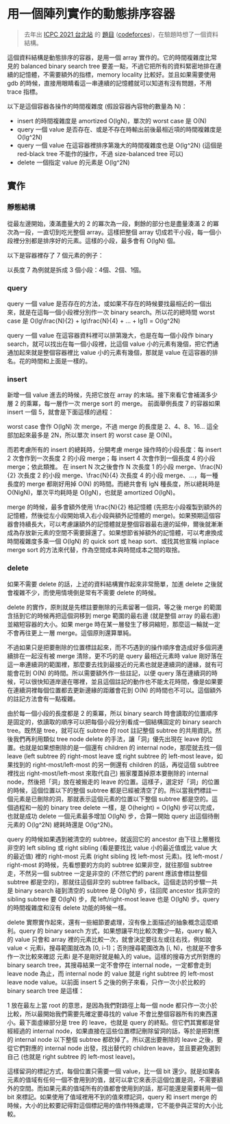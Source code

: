 # 用一個陣列實作的動態排序容器

> 去年出 [ICPC 2021 台北站](https://icpc2021.ntub.edu.tw/) 的 [題目](https://drive.google.com/file/d/1YUMxajkblszqjcVhb3ksvv1UL44JOlJT/view) ([codeforces](https://codeforces.com/gym/103443/))，在驗題時想了一個資料結構。

這個資料結構是動態排序的容器，是用一個 array 實作的。它的時間複雜度比常見的 balanced binary search tree 要差一點，不過它把所有的資料緊密地排在連續的記憶體，不需要額外的指標，memory locality 比較好。並且如果需要使用 gdb 的時候，直接用眼睛看這一串連續的記憶體就可以知道有沒有問題，不用 trace 指標。

以下是這個容器各操作的時間複雜度 (假設容器內容物的數量為 <katex>N</katex>)：

 + insert 的時間複雜度是 amortized <katex>O(lgN)</katex>，單次的 worst case 是 <katex>O(N)</katex>
 + query 一個 value 是否存在、或是不存在時輸出前後最相近項的時間複雜度是 <katex>O(lg^2N)</katex>
 + query 一個 value 在這容器裡排序第幾大的時間複雜度也是 <katex>O(lg^2N)</katex> (這個是 red-black tree 不能作的操作，不過 size-balanced tree 可以)
 + delete 一個指定 value 的元素是 <katex>O(lg^2N)</katex>

## 實作

### 靜態結構

從最左邊開始，湊滿盡量大的 2 的冪次為一段，剩餘的部分也是盡量湊滿 2 的冪次為一段，一直切到吃光整個 array。這樣把整個 array 切成若干小段，每一個小段裡分別都是排序好的元素。這樣的小段，最多會有 <katex>O(lgN)</katex> 個。

以下是容器裡存了 7 個元素的例子：

<canvas data-array=1,3,7,9,,5,6,,8>

以長度 7 為例就是拆成 3 個小段：4個、2個、1個。

### query

query 一個 value 是否存在的方法，或如果不存在的時候要找最相近的一個出來，就是在這每一個小段裡分別作一次 binary search。所以花的總時間 worst case 是
<katex>O(lg\frac{N}{2} + lg\frac{N}{4} + ... + lg1) = O(lg^2N)</katex>

query 一個 value 在這容器資料裡可以排第幾大，也是在每一個小段作 binary search，就可以找出在每一個小段裡，比這個 value 小的元素有幾個，把它們通通加起來就是整個容器裡比 value 小的元素有幾個，那就是 value 在這容器的排名。花的時間和上面是一樣的。

### insert

新增一個 value 進去的時候，先把它放在 array 的末端。接下來看它會補滿多少層 2 的乘冪，每一層作一次 merge sort 的 merge。
前面舉例長度 7 的容器如果 insert 一個 5，就會是下面這樣的過程：

<canvas data-array=1,3,7,9,,5,6,,8,,5>

<canvas data-array=1,3,7,9,,5,6,,5,8>

<canvas data-array=1,3,7,9,,5,5,6,8>

<canvas data-array=1,3,5,5,6,7,8,9>

worst case 會作 <katex>O(lgN)</katex> 次 merge，不過 merge 的長度是 2、4、8、16… 這全部加起來最多是 <katex>2N</katex>，所以單次 insert 的 worst case 是 <katex>O(N)</katex>。

而若考慮所有的 insert 的總耗時，分開考慮 merge 操作時的小段長度：每 insert 2 次會作到一次長度 2 的小段 merge；每 insert 4 次會作到一個長度 4 的小段 merge；依此類推。
在 insert <katex>N</katex> 次之後會作 <katex>N</katex> 次長度 1 的小段 merge、<katex>\frac{N}{2}</katex> 次長度 2 的小段 merge、<katex>\frac{N}{4}</katex> 次長度 4 的小段 merge、…，每一種長度的 merge 都剛好用掉 <katex>O(N)</katex> 的時間。而總共會有 <katex>lgN</katex> 種長度，所以總耗時是 <katex>O(NlgN)</katex>，單次平均耗時是 <katex>O(lgN)</katex>，也就是 amortized <katex>O(lgN)</katex>。

merge 的時候，最多會額外使用 <katex>\frac{N}{2}</katex> 格記憶體 (先把左小段複製到額外的記憶體，然後從左小段開始填入右小段與額外記憶體的 merge)。如果預期這個容器會持續長大，可以考慮讓額外的記憶體就是整個容器最右邊的延伸，爾後就漸漸成為存放新元素的空間不需要歸還了。如果想節省掉額外的記憶體，可以考慮換成時間複雜度多乘一個 <katex>O(lgN)</katex> 的 quick sort 或 heap sort、或找其他宣稱 inplace merge sort 的方法來代替，作為空間成本與時間成本之間的取捨。

### delete

如果不需要 delete 的話，上述的資料結構實作起來非常簡單，加進 delete 之後就會複雜不少，而使用情境倒是常有不需要 delete 的時候。

delete 的實作，原則就是先標註要刪除的元素留著一個洞，等之後 merge 的範圍含括到它的時候再把這個洞移到 merge 範圍的最右邊 (就是整個 array 的最右邊) 並縮短容器的大小。如果 merge 時在某一層發生了移洞縮短，那麼這一輪就一定不會再往更上一層 merge。這個原則還算單純。

不過如果只是把要刪除的位置標註起來，而不巧遇到的操作順序會造成好多個洞連續排在一起沒有被 merge 清除，更不巧的是 query 最相近元素時 value 剛好落在這一串連續洞的範圍裡，那麼要去找到最接近的元素也就是連續洞的邊緣，就有可能會花到 <katex>O(N)</katex> 的時間。所以需要額外作一些註記，以便 query 落在連續洞的時候，可以很快知道岸邊在哪裡，並且這個註記的動作也不能太花時間，像是如果要在連續洞裡每個位置都去更新邊緣的距離會花到 <katex>O(N)</katex> 的時間也不可以。這個額外的註記方法會有一點複雜。

由於每一個小段的長度都是 2 的乘冪，所以 binary search 時會讀取的位置順序是固定的，依讀取的順序可以把每個小段分別看成一個結構固定的 binary search tree。既然是 tree，就可以在 subtree 的 root 註記整個 subtree 的共用資訊。然後我們再利用類似 tree node delete 的手法，讓「洞」優先出現在 leave 的位置。也就是如果想刪除的是一個還有 children 的 internal node，那麼就去找一個 leave (left subtree 的 right-most leave 或 right subtree 的 left-most leave，如果找到的 right-most/left-most 的另一側還有 children 的話，再從這個 subtree 裡找出 right-most/left-most 來取代自己) 搬家覆蓋掉原本要刪除的 internal node，然後把「洞」放在被搬走的 leave 的位置。這樣子，選定好「洞」的位置的時候，這個位置以下的整個 subtree 都是已經被清空了的。所以當我們標註一個元素是已刪除的洞，那就表示這個元素的位置以下整個 subtree 都是空的。這個過程和一般的 binary tree delete 一樣，是 <katex>O(height) = O(lgN)</katex> 步可以完成，也就是成功 delete 一個元素最多增加 <katex>O(lgN)</katex> 步，合算一開始 query 出這個待刪元素的 <katex>O(lg^2N)</katex> 總耗時還是 <katex>O(lg^2N)</katex>。

query 的時候如果遇到被清空的 subtree，就返回它的 ancestor 由下往上層層找非空的 left sibling 或 right sibling (看是要找比 value 小的最近值或比 value 大的最近值) 裡的 right-most 元素 (right sibling 找 left-most 元素)。找 left-most / right-most 的時候，先看想要的方向的 subtree 如果非空，就往那個 subtree 走，不然另一個 subtree 一定是非空的 (不然它們的 parent 應該會標註整個 subtree 都是空的)，那就往這個非空的 subtree fallback。這個走訪的步驟一共是 binary search 碰到清空的 subtree 是 <katex>O(lgN)</katex> 步，往回爬 ancestor 找非空的 sibling subtree 要 <katex>O(lgN)</katex> 步，爬 left/right-most leave 也是 <katex>O(lgN)</katex> 步。query 的時間複雜度和沒有 delete 功能的時候一樣。

delete 實際實作起來，還有一些細節要處理，沒有像上面描述的抽象概念這麼順利。query 的 binary search 方式，如果想讓平均比較次數少一點，query 輸入的 value 只會和 array 裡的元素比較一次，就會決定要往左或往右找，例如說 value &lt; 元素<katex>i</katex>，搜尋範圍就改為 <katex>[0, i-1)</katex>；否則搜尋範圍改為 <katex>[i, N)</katex>，也就是不會多作一次比較來確認 元素<katex>i</katex> 是不是剛好就是輸入的 value。這樣的搜尋方式所對應的 binary search tree，其搜尋結果一定不會停在 internal node，一定都會走到 leave node 為止，而 internal node 的 value 就是 right subtree 的 left-most leave node value。以前面 insert 5 之後的例子來看，只作一次小於比較的 binary search tree 是這樣：

<canvas data-array=1,3,5,5,6,7,8,9>

<canvas data-tree=1,3,5,5,6,7,8,9>

1 放在最左上當 root 的意思，是因為我們對路徑上每一個 node 都只作一次小於比較，所以最開始我們需要先確定要尋找的 value 不會比整個容器所有的東西還小。最下面虛線部分是 tree 的 leave，也就是 query 的終點。但它們其實都是曾經經過的 internal node，如果直接在這些位置標記刪除留洞的話，等於是把對應的 internal node 以下整個 subtree 都砍掉了。所以選出要刪除的 leave 之後，要從它們對應的 internal node 出發，找出替代的 children leave，並且要避免選到自己 (也就是 right subtree 的 left-most leave)。

這樣留洞的標記方式，每個位置只需要一個 value，比一個 bit 還少。就是如果各元素的值域有任何一個不會用到的值，就可以拿它來表示這個位置是洞，不需要額外的空間。而如果元素的值域所有的值都會使用到的話，那可能還是需要耗用一個 bit 來標記。如果使用了值域裡用不到的值來標記洞，query 和 insert merge 的時候，大小的比較要記得對這個標記用的值作特殊處理，它不能參與正常的大小比較。

<script type=text/ls>
  document.query-selector-all 'katex,.katex' .for-each (cntr) !->
    console.warn \text, cntr.innerText
    console.warn \html, cntr.innerHTML
    katex.render cntr.innerText, cntr, throw-on-error: no

  document.query-selector-all 'canvas[data-array]' .for-each (canvas) !->
    w = 30
    W = w * 21
    p = w / 2
    H = w * 1.5 + p * 2
    canvas.width = W
    canvas.height = H
    ctx = canvas.get-context \2d

    data = canvas.dataset.array.split \,
    ctx.line-width = 3
    ctx.stroke-style = \#666

    ctx.font = "bold #{w/2}px sans-serif"
    ctx.text-align = \center
    ctx.text-baseline = \middle

    ctx.begin-path!
    ctx.move-to p, p
    ctx.line-to p, p + w*1.5

    x = p
    for item in data
      if item == ''
        dx = w / 4
        #ctx.fill-style = \#999
        #ctx.fill-rect x, p, w/4, w*1.5

        ctx.move-to x+dx, p
        ctx.line-to x+dx, p + w*1.5
      else
        dx = w
        #ctx.fill-style = \#000
        ctx.fill-text item, x+w/2, p + w*1.5/2

        ctx.move-to x, p
        ctx.line-to x+dx, p
        ctx.line-to x+dx, p + w*1.5
        ctx.line-to x, p + w*1.5
      x += dx
    ctx.stroke!

  document.query-selector-all 'canvas[data-tree]' .for-each (canvas) !->
    data = canvas.dataset.tree.split \,

    w = 30
    W = w * 21
    r = w / 2 * 0.8
    p = w / 2
    H = w * 2 * (Math.log2(data.length)+2) + p * 2
    canvas.width = W
    canvas.height = H
    ctx = canvas.get-context \2d

    ctx.line-width = 3
    ctx.stroke-style = \#666

    ctx.font = "bold #{w/2}px sans-serif"
    ctx.text-align = \center
    ctx.text-baseline = \middle

    plot-tree = (level, begin, end, p-x, p-y, phase) !->
      i = begin + end .>>. 1
      x = p+w*i+r
      y = p+w*level*2+r

      if end - begin == 1
        ctx.set-line-dash [3]

      if phase == 0
        ctx.begin-path!
        ctx.move-to p-x, p-y
        ctx.line-to x, y
        ctx.stroke!

      if phase == 1
        ctx.begin-path!
        ctx.arc x, y, r, 0, Math.PI*2
        ctx.fill-style = \#fff
        ctx.fill!
        ctx.stroke!
        ctx.fill-style = \#000
        ctx.fill-text data[i], x, y

      if end - begin > 1
        plot-tree level+1, begin, i, x, y, phase
        plot-tree level+1, i, end, x, y, phase
      ctx.set-line-dash []

    plot-tree 1, 0, data.length, p+r, p+r, 0
    plot-tree 1, 0, data.length, p+r, p+r, 1

    ctx.begin-path!
    ctx.arc p+r, p+r, r, 0, Math.PI*2
    ctx.fill-style = \#fff
    ctx.fill!
    ctx.stroke!
    ctx.fill-style = \#000
    ctx.fill-text data.0, p+r, p+r

</script>
<link rel=stylesheet href=../Web-Common/katex-0.15.2-min.css></link>
<script src=../Web-Common/katex-0.15.2-min.js></script>
<script src=../Web-Common/livescript-1.6.1-min.js></script>
<script>
  require('livescript').go();
</script>
